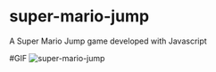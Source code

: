 # super-mario-jump
A Super Mario Jump game developed with Javascript

#GIF
![super-mario-jump](https://github.com/user-attachments/assets/e0a2af93-424b-410a-b0dc-f43dbd3caa98)
